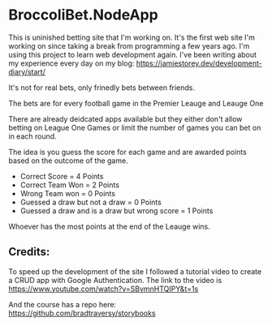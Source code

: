 # BroccoliBet.NodeApp

This is uninished betting site that I'm working on.
It's the first web site I'm working on since taking a break from programming a few years ago.
I'm using this project to learn web development again.
I've been writing about my experience every day on my blog:
https://jamiestorey.dev/development-diary/start/

It's not for real bets, only frinedly bets between friends.

The bets are for every football game in the Premier Leauge and Leauge One

There are already deidcated apps available but they either don't allow betting on League One Games
or limit the number of games you can bet on in each round.

The idea is you guess the score for each game and are awarded points based on the outcome of the game.

+ Correct Score = 4 Points
+ Correct Team Won = 2 Points
+ Wrong Team won = 0 Points
+ Guessed a draw but not a draw = 0 Points
+ Guessed a draw and is a draw but wrong score = 1 Points

Whoever has the most points at the end of the Leauge wins.

## Credits:
To speed up the development of the site I followed a tutorial video to create a CRUD app with Google Authentication.
The link to the video is https://www.youtube.com/watch?v=SBvmnHTQIPY&t=1s

And the course has a repo here:
https://github.com/bradtraversy/storybooks
